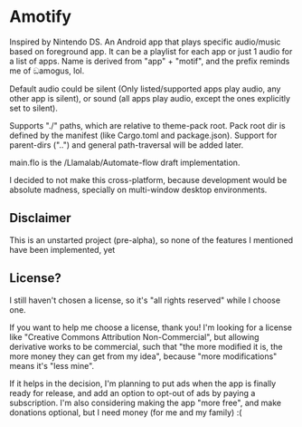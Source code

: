 # Amotify

Inspired by Nintendo DS. An Android app that plays specific audio/music based on foreground app. It can be a playlist for each app or just 1 audio for a list of apps. Name is derived from "app" + "motif", and the prefix reminds me of ඞamogus, lol.

Default audio could be silent (Only listed/supported apps play audio, any other app is silent), or sound (all apps play audio, except the ones explicitly set to silent).

Supports "./" paths, which are relative to theme-pack root. Pack root dir is defined by the manifest (like Cargo.toml and package.json). Support for parent-dirs ("..") and general path-traversal will be added later.

main.flo is the /Llamalab/Automate-flow draft implementation.

I decided to not make this cross-platform, because development would be absolute madness, specially on multi-window desktop environments.

## Disclaimer

This is an unstarted project (pre-alpha), so none of the features I mentioned have been implemented, yet

## License?

I still haven't chosen a license, so it's "all rights reserved" while I choose one.

If you want to help me choose a license, thank you! I'm looking for a license like "Creative Commons Attribution Non-Commercial", but allowing derivative works to be commercial, such that "the more modified it is, the more money they can get from my idea", because "more modifications" means it's "less mine".

If it helps in the decision, I'm planning to put ads when the app is finally ready for release, and add an option to opt-out of ads by paying a subscription. I'm also considering making the app "more free", and make donations optional, but I need money (for me and my family) :(
